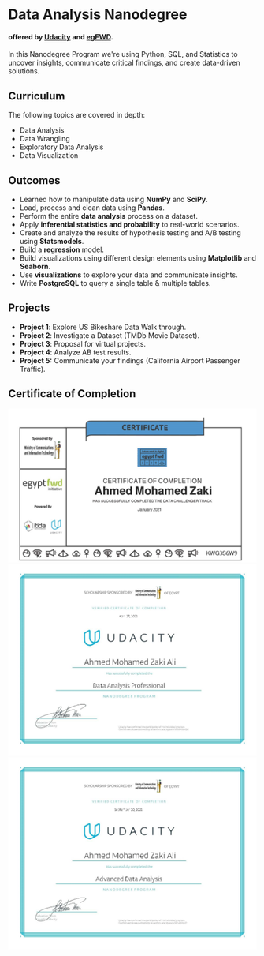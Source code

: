 # Data Analysis Nanodegree 

#### offered by [Udacity](https://www.udacity.com/) and [egFWD](https://egfwd.com/).

In this Nanodegree Program we're using Python, SQL, and Statistics to uncover insights, communicate critical findings, and create data-driven solutions.

## Curriculum

The following topics are covered in depth:

- Data Analysis
- Data Wrangling
- Exploratory Data Analysis
- Data Visualization

## Outcomes

- Learned how to manipulate data using **NumPy** and **SciPy**.
- Load, process and clean data using **Pandas**.
- Perform the entire **data analysis** process on a dataset.
- Apply **inferential statistics and probability** to real-world scenarios.
- Create and analyze the results of hypothesis testing and A/B testing using **Statsmodels**.
- Build a **regression** model.
- Build visualizations using different design elements using **Matplotlib** and **Seaborn**.
- Use **visualizations** to explore your data and communicate insights.
- Write **PostgreSQL** to query a single table & multiple tables.

## Projects

- **Project 1**: Explore US Bikeshare Data Walk through.
- **Project 2**: Investigate a Dataset (TMDb Movie Dataset).
- **Project 3**: Proposal for virtual projects.
- **Project 4**: Analyze AB test results.
- **Project 5:** Communicate your findings (California Airport Passenger Traffic).

## Certificate of Completion
<p align="center">
<img src="Certificate of Completion\01 Data  Analysis Challenger.jpg" alt="1"  style="width:600px;"/>
<img src="Certificate of Completion\02 Data Analysis Professional.jpg" alt="1"  style="width:600px;"/>
<img src="Certificate of Completion\03 Advanced Data Analysis.jpg" alt="1"  style="width:600px;"/>
